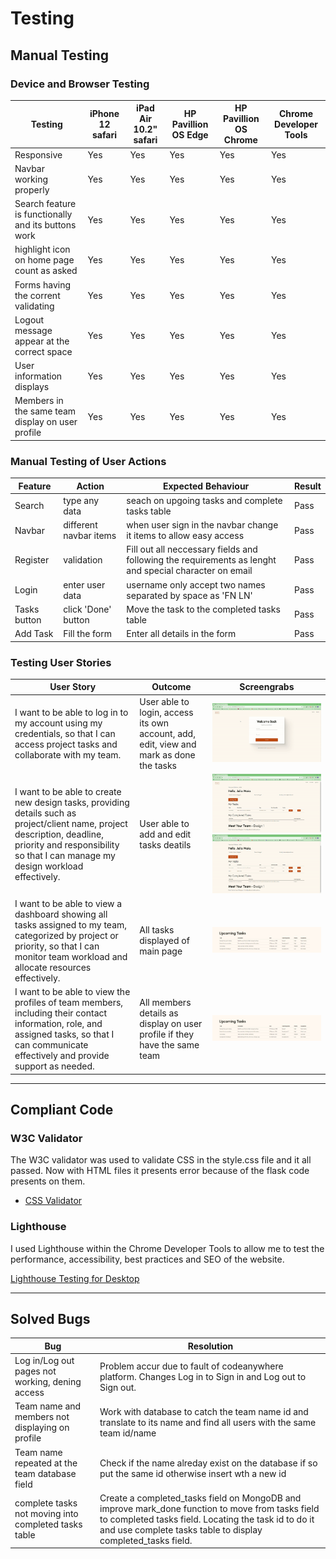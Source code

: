 # Testing

## Manual Testing

### Device and Browser Testing

|**Testing**|**iPhone 12 safari**|**iPad Air 10.2" safari**|**HP Pavillion OS Edge**|**HP Pavillion OS Chrome**|**Chrome Developer Tools**|
|-----|-----|-----|-----|-----|-----|
|Responsive|Yes|Yes|Yes|Yes|Yes|
|Navbar working properly|Yes|Yes|Yes|Yes|Yes|
|Search feature is functionally and its buttons work|Yes|Yes|Yes|Yes|Yes|
|highlight icon on home page count as asked|Yes|Yes|Yes|Yes|Yes|
|Forms having the corrent validating|Yes|Yes|Yes|Yes|Yes|
|Logout message appear at the correct space|Yes|Yes|Yes|Yes|Yes|
|User information displays|Yes|Yes|Yes|Yes|Yes|
|Members in the same team display on user profile|Yes|Yes|Yes|Yes|Yes|

### Manual Testing of User Actions

|**Feature**     |**Action**     |**Expected Behaviour**     |**Result**     |
|----------------|---------------|---------------------------|---------------|
|Search|type any data|seach on upgoing tasks and complete tasks table|Pass|
|Navbar|different navbar items |when user sign in the navbar change it items to allow easy access|Pass|
|Register|validation|Fill out all neccessary fields and following the requirements as lenght and special character on email|Pass|
|Login|enter user data|username only accept two names separated by space as 'FN LN'|Pass|
|Tasks button|click 'Done' button|Move the task to the completed tasks table|Pass|
|Add Task|Fill the form|Enter all details in the form|Pass|

### Testing User Stories

|**User Story**|**Outcome**|**Screengrabs**|
|-----|-----|-----|
|I want to be able to log in to my account using my credentials, so that I can access project tasks and collaborate with my team.|User able to login, access its own account, add, edit, view and mark as done the tasks |![User login](static/documentation-media/ezgif-7-374bfcee1f.gif)|
|I want to be able to create new design tasks, providing details such as project/client name, project description, deadline, priority and responsibility so that I can manage my design workload effectively.|User able to add and edit tasks deatils|![Add tasks](static/documentation-media/2.gif)![Edit tasks](static/documentation-media/3.gif)|
|I want to be able to view a dashboard showing all tasks assigned to my team, categorized by project or priority, so that I can monitor team workload and allocate resources effectively.|All tasks displayed of main page|![Dashboard tasks](<static/documentation-media/Screenshot 2024-02-15 021621.png>)|
|I want to be able to view the profiles of team members, including their contact information, role, and assigned tasks, so that I can communicate effectively and provide support as needed.|All members details as display on user profile if they have the same team|![User profile](static/documentation-media/1.png)|

---

## Compliant Code

### W3C Validator

The W3C validator was used to validate CSS in the style.css file and it all passed. Now with HTML files it presents error because of the flask code presents on them.

* [CSS Validator](<static/documentation-media/Screenshot 2024-02-15 014716.png>)

### Lighthouse

I used Lighthouse within the Chrome Developer Tools to allow me to test the performance, accessibility, best practices and SEO of the website.

[Lighthouse Testing for Desktop](<static/documentation-media/Screenshot 2024-02-15 015432.png>)

---

## Solved Bugs

|**Bug**|**Resolution**|
|-----|-----|
|Log in/Log out pages not working, dening access| Problem accur due to fault of codeanywhere platform. Changes Log in to Sign in and Log out to Sign out.
|Team name and members not displaying on profile| Work with database to catch the team name id and translate to its name and find all users with the same team id/name |
|Team name repeated at the team database field| Check if the name alreday exist on the database if so put the same id otherwise insert wth a new id|
|complete tasks not moving into completed tasks table| Create a completed_tasks field on MongoDB and improve mark_done function to move from tasks field to completed tasks field. Locating the task id to do it and use complete tasks table to display completed_tasks field. |

